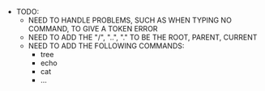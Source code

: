 + TODO:
    + NEED TO HANDLE PROBLEMS, SUCH AS WHEN TYPING NO COMMAND, TO GIVE A TOKEN ERROR
    + NEED TO ADD THE "/", "..", "." TO BE THE ROOT, PARENT, CURRENT
    + NEED TO ADD THE FOLLOWING COMMANDS: 
        + tree 
        + echo 
        + cat 
        + ...
    